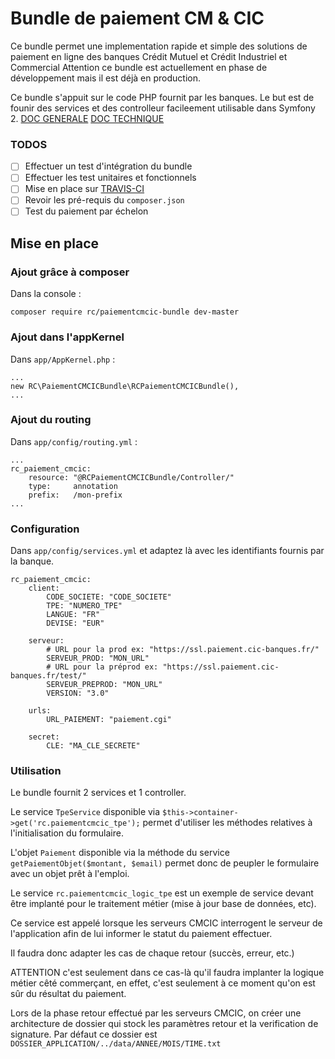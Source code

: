 # Bundle de paiement CM & CIC 

Ce bundle permet une implementation rapide et simple des solutions de paiement en ligne des banques Crédit Mutuel et Crédit Industriel et Commercial
Attention ce bundle est actuellement en phase de développement mais il est déjà en production.

Ce bundle s'appuit sur le code PHP fournit par les banques. Le but est de founir des services et des controlleur facileement utilisable dans Symfony 2.
[DOC GENERALE](https://www.cmcicpaiement.fr/fr/info/documentations/CM-CIC_paiement_documentation_generale_v3_0.pdf)
[DOC TECHNIQUE](https://www.cmcicpaiement.fr/fr/info/documentations/CM-CIC_paiement_documentation_technique_v3_0.pdf)

### TODOS

- [ ] Effectuer un test d'intégration du bundle
- [ ] Effectuer les test unitaires et fonctionnels
- [ ] Mise en place sur [TRAVIS-CI](https://travis-ci.org/)
- [ ] Revoir les pré-requis du `composer.json`
- [ ] Test du paiement par échelon

## Mise en place

### Ajout grâce à composer

Dans la console :

    composer require rc/paiementcmcic-bundle dev-master
    
### Ajout dans l'appKernel

Dans `app/AppKernel.php` :
    
    ...
    new RC\PaiementCMCICBundle\RCPaiementCMCICBundle(),
    ...

### Ajout du routing

Dans `app/config/routing.yml` :

    ...
    rc_paiement_cmcic:
        resource: "@RCPaiementCMCICBundle/Controller/"
        type:     annotation
        prefix:   /mon-prefix
    ...
    
### Configuration

Dans `app/config/services.yml` et adaptez là avec les identifiants fournis par la banque.

    rc_paiement_cmcic:
        client:
            CODE_SOCIETE: "CODE_SOCIETE"
            TPE: "NUMERO_TPE"
            LANGUE: "FR"
            DEVISE: "EUR"
    
        serveur:
            # URL pour la prod ex: "https://ssl.paiement.cic-banques.fr/"
            SERVEUR_PROD: "MON_URL"
            # URL pour la préprod ex: "https://ssl.paiement.cic-banques.fr/test/"
            SERVEUR_PREPROD: "MON_URL"
            VERSION: "3.0"
    
        urls:
            URL_PAIEMENT: "paiement.cgi"
    
        secret:
            CLE: "MA_CLE_SECRETE"

### Utilisation

Le bundle fournit 2 services et 1 controller.

Le service `TpeService` disponible via `$this->container->get('rc.paiementcmcic_tpe');` permet d'utiliser les méthodes relatives à l'initialisation du formulaire.

L'objet `Paiement` disponible via la méthode du service `getPaiementObjet($montant, $email)` permet donc de peupler le formulaire avec un objet prêt à l'emploi.

Le service `rc.paiementcmcic_logic_tpe` est un exemple de service devant être implanté pour le traitement métier (mise à jour base de données, etc).

Ce service est appelé lorsque les serveurs CMCIC interrogent le serveur de l'application afin de lui informer le statut du paiement effectuer.

Il faudra donc adapter les cas de chaque retour (succès, erreur, etc.)

ATTENTION c'est seulement dans ce cas-là qu'il faudra implanter la logique métier cêté commerçant, en effet, c'est seulement à ce moment qu'on est sûr du résultat du paiement.

Lors de la phase retour effectué par les serveurs CMCIC, on créer une architecture de dossier qui stock les paramètres retour et la verification de signature.
Par défaut ce dossier est `DOSSIER_APPLICATION/../data/ANNEE/MOIS/TIME.txt`